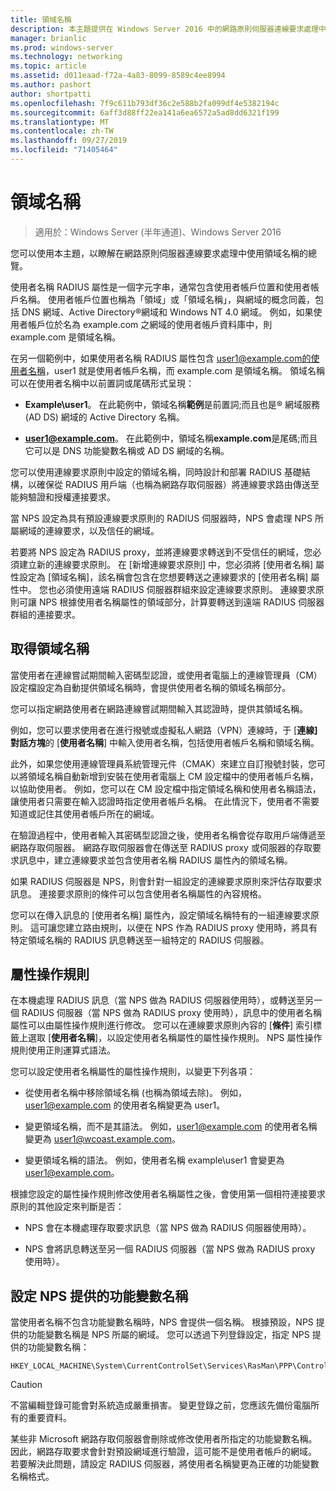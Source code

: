 ```yaml
---
title: 領域名稱
description: 本主題提供在 Windows Server 2016 中的網路原則伺服器連線要求處理中使用領域名稱的總覽。
manager: brianlic
ms.prod: windows-server
ms.technology: networking
ms.topic: article
ms.assetid: d011eaad-f72a-4a83-8099-8589c4ee8994
ms.author: pashort
author: shortpatti
ms.openlocfilehash: 7f9c611b793df36c2e588b2fa099df4e5382194c
ms.sourcegitcommit: 6aff3d88ff22ea141a6ea6572a5ad8dd6321f199
ms.translationtype: MT
ms.contentlocale: zh-TW
ms.lasthandoff: 09/27/2019
ms.locfileid: "71405464"
---
```

# <a name="realm-names"></a>領域名稱

>適用於：Windows Server (半年通道)、Windows Server 2016


您可以使用本主題，以瞭解在網路原則伺服器連線要求處理中使用領域名稱的總覽。

使用者名稱 RADIUS 屬性是一個字元字串，通常包含使用者帳戶位置和使用者帳戶名稱。 使用者帳戶位置也稱為「領域」或「領域名稱」，與網域的概念同義，包括 DNS 網域、Active Directory®網域和 Windows NT 4.0 網域。 例如，如果使用者帳戶位於名為 example.com 之網域的使用者帳戶資料庫中，則 example.com 是領域名稱。

在另一個範例中，如果使用者名稱 RADIUS 屬性包含 user1@example.com的使用者名稱，user1 就是使用者帳戶名稱，而 example.com 是領域名稱。 領域名稱可以在使用者名稱中以前置詞或尾碼形式呈現：

- **Example\user1**。 在此範例中，領域名稱**範例**是前置詞;而且也是&reg; 網域服務 \(AD DS\) 網域的 Active Directory 名稱。

- <strong>user1@example.com</strong>。 在此範例中，領域名稱**example.com**是尾碼;而且它可以是 DNS 功能變數名稱或 AD DS 網域的名稱。

您可以使用連線要求原則中設定的領域名稱，同時設計和部署 RADIUS 基礎結構，以確保從 RADIUS 用戶端（也稱為網路存取伺服器）將連線要求路由傳送至能夠驗證和授權連接要求。

當 NPS 設定為具有預設連線要求原則的 RADIUS 伺服器時，NPS 會處理 NPS 所屬網域的連線要求，以及信任的網域。

若要將 NPS 設定為 RADIUS proxy，並將連線要求轉送到不受信任的網域，您必須建立新的連線要求原則。 在 [新增連線要求原則] 中，您必須將 [使用者名稱] 屬性設定為 [領域名稱]，該名稱會包含在您想要轉送之連線要求的 [使用者名稱] 屬性中。 您也必須使用遠端 RADIUS 伺服器群組來設定連線要求原則。 連線要求原則可讓 NPS 根據使用者名稱屬性的領域部分，計算要轉送到遠端 RADIUS 伺服器群組的連接要求。

## <a name="acquiring-the-realm-name"></a>取得領域名稱

當使用者在連線嘗試期間輸入密碼型認證，或使用者電腦上的連線管理員（CM）設定檔設定為自動提供領域名稱時，會提供使用者名稱的領域名稱部分。

您可以指定網路使用者在網路連線嘗試期間輸入其認證時，提供其領域名稱。

例如，您可以要求使用者在進行撥號或虛擬私人網路（VPN）連線時，于 [**連線] 對話方塊**的 [**使用者名稱**] 中輸入使用者名稱，包括使用者帳戶名稱和領域名稱。

此外，如果您使用連線管理員系統管理元件（CMAK）來建立自訂撥號封裝，您可以將領域名稱自動新增到安裝在使用者電腦上 CM 設定檔中的使用者帳戶名稱，以協助使用者。 例如，您可以在 CM 設定檔中指定領域名稱和使用者名稱語法，讓使用者只需要在輸入認證時指定使用者帳戶名稱。 在此情況下，使用者不需要知道或記住其使用者帳戶所在的網域。

在驗證過程中，使用者輸入其密碼型認證之後，使用者名稱會從存取用戶端傳遞至網路存取伺服器。 網路存取伺服器會在傳送至 RADIUS proxy 或伺服器的存取要求訊息中，建立連線要求並包含使用者名稱 RADIUS 屬性內的領域名稱。

如果 RADIUS 伺服器是 NPS，則會針對一組設定的連線要求原則來評估存取要求訊息。 連接要求原則的條件可以包含使用者名稱屬性的內容規格。

您可以在傳入訊息的 [使用者名稱] 屬性內，設定領域名稱特有的一組連線要求原則。 這可讓您建立路由規則，以便在 NPS 作為 RADIUS proxy 使用時，將具有特定領域名稱的 RADIUS 訊息轉送至一組特定的 RADIUS 伺服器。

## <a name="attribute-manipulation-rules"></a>屬性操作規則

在本機處理 RADIUS 訊息（當 NPS 做為 RADIUS 伺服器使用時），或轉送至另一個 RADIUS 伺服器（當 NPS 做為 RADIUS proxy 使用時），訊息中的使用者名稱屬性可以由屬性操作規則進行修改。 您可以在連線要求原則內容的 [**條件**] 索引標籤上選取 [**使用者名稱**]，以設定使用者名稱屬性的屬性操作規則。 NPS 屬性操作規則使用正則運算式語法。

您可以設定使用者名稱屬性的屬性操作規則，以變更下列各項：

- 從使用者名稱中移除領域名稱 \(也稱為領域去除\)。 例如，user1@example.com 的使用者名稱變更為 user1。

- 變更領域名稱，而不是其語法。 例如，user1@example.com 的使用者名稱變更為 user1@wcoast.example.com。

- 變更領域名稱的語法。 例如，使用者名稱 example\user1 會變更為 user1@example.com。

根據您設定的屬性操作規則修改使用者名稱屬性之後，會使用第一個相符連接要求原則的其他設定來判斷是否：

- NPS 會在本機處理存取要求訊息（當 NPS 做為 RADIUS 伺服器使用時）。

- NPS 會將訊息轉送至另一個 RADIUS 伺服器（當 NPS 做為 RADIUS proxy 使用時）。

## <a name="configuring-the-nps-supplied-domain-name"></a>設定 NPS 提供的功能變數名稱

當使用者名稱不包含功能變數名稱時，NPS 會提供一個名稱。 根據預設，NPS 提供的功能變數名稱是 NPS 所屬的網域。 您可以透過下列登錄設定，指定 NPS 提供的功能變數名稱：

    
    HKEY_LOCAL_MACHINE\System\CurrentControlSet\Services\RasMan\PPP\ControlProtocols\BuiltIn\DefaultDomain
    

>[!CAUTION]
>不當編輯登錄可能會對系統造成嚴重損害。 變更登錄之前，您應該先備份電腦所有的重要資料。

某些非 Microsoft 網路存取伺服器會刪除或修改使用者所指定的功能變數名稱。 因此，網路存取要求會針對預設網域進行驗證，這可能不是使用者帳戶的網域。 若要解決此問題，請設定 RADIUS 伺服器，將使用者名稱變更為正確的功能變數名稱格式。
